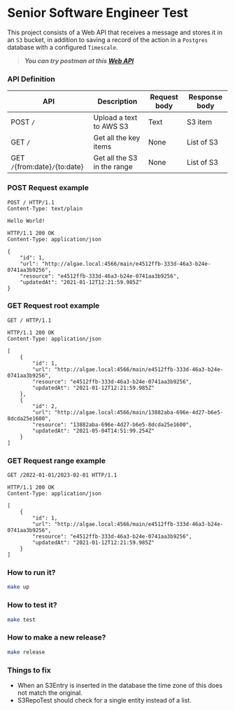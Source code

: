 # Senior Software Engineer Test

This project consists of a Web API that receives a message and stores it in an `S3` bucket, in addition to saving a record of the action in a `Postgres` database with a configured `Timescale`.

> ***You can try postman at this [Web API](http://ec2-54-252-187-173.ap-southeast-2.compute.amazonaws.com:8080)***

### API Definition

| API                             | Description                   | Request body | Response body |
| ------------------              | ------------------            | ------------ | ------------- |
| POST `/`                        | Upload a text to AWS S3       | Text         | S3 item |
| GET `/`                         | Get all the key items         | None         | List of S3 |
| GET `/`{from:date}`/`{to:date}  | Get all the S3 in the range   | None         | List of S3 |

### POST Request example

```http
POST / HTTP/1.1
Content-Type: text/plain

Hello World!
```

```
HTTP/1.1 200 OK
Content-Type: application/json

{
    "id": 1,
    "url": "http://algae.local:4566/main/e4512ffb-333d-46a3-b24e-0741aa3b9256",
    "resource": "e4512ffb-333d-46a3-b24e-0741aa3b9256",
    "updatedAt": "2021-01-12T12:21:59.985Z"
}
```

### GET Request root example

```http
GET / HTTP/1.1
```

```
HTTP/1.1 200 OK
Content-Type: application/json

[
    {
        "id": 1,
        "url": "http://algae.local:4566/main/e4512ffb-333d-46a3-b24e-0741aa3b9256",
        "resource": "e4512ffb-333d-46a3-b24e-0741aa3b9256",
        "updatedAt": "2021-01-12T12:21:59.985Z"
    },
    {
        "id": 2,
        "url": "http://algae.local:4566/main/13882aba-696e-4d27-b6e5-8dcda25e1600",
        "resource": "13882aba-696e-4d27-b6e5-8dcda25e1600",
        "updatedAt": "2021-05-04T14:51:99.254Z"
    }
]
```

### GET Request range example

```http
GET /2022-01-01/2023-02-01 HTTP/1.1
```

```
HTTP/1.1 200 OK
Content-Type: application/json

[
    {
        "id": 1,
        "url": "http://algae.local:4566/main/e4512ffb-333d-46a3-b24e-0741aa3b9256",
        "resource": "e4512ffb-333d-46a3-b24e-0741aa3b9256",
        "updatedAt": "2021-01-12T12:21:59.985Z"
    }
]
```

### How to run it?

```bash
make up
```

### How to test it?
```bash
make test
```
### How to make a new release?
```bash
make release
```

### Things to fix 
* When an S3Entry is inserted in the database the time zone of this does not match the original.
* S3RepoTest should check for a single entity instead of a list.
